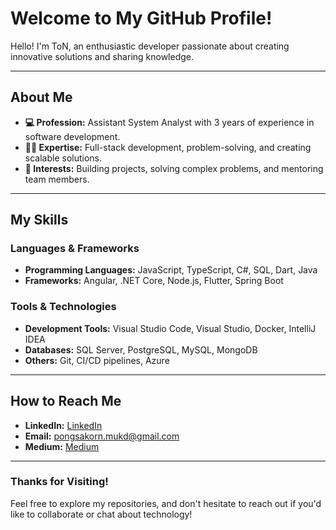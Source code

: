 # Welcome to My GitHub Profile!

Hello! I'm ToN, an enthusiastic developer passionate about creating innovative solutions and sharing knowledge.

---

## About Me

- **💻 Profession:** Assistant System Analyst with 3 years of experience in software development.
- **👨‍💻 Expertise:** Full-stack development, problem-solving, and creating scalable solutions.
- **🎯 Interests:** Building projects, solving complex problems, and mentoring team members.

---

## My Skills

### Languages & Frameworks
- **Programming Languages:** JavaScript, TypeScript, C#, SQL, Dart, Java
- **Frameworks:** Angular, .NET Core, Node.js, Flutter, Spring Boot

### Tools & Technologies
- **Development Tools:** Visual Studio Code, Visual Studio, Docker, IntelliJ IDEA
- **Databases:** SQL Server, PostgreSQL, MySQL, MongoDB
- **Others:** Git, CI/CD pipelines, Azure

---

## How to Reach Me

- **LinkedIn:** [LinkedIn](www.linkedin.com/in/pongsakorn-mukdavannakorn-329ab325b)
- **Email:** [pongsakorn.mukd@gmail.com](mailto:pongsakorn.mukd@gmail.com)
- **Medium:** [Medium](https://medium.com/@pongsakorn_m)

---

### Thanks for Visiting!
Feel free to explore my repositories, and don't hesitate to reach out if you'd like to collaborate or chat about technology!
